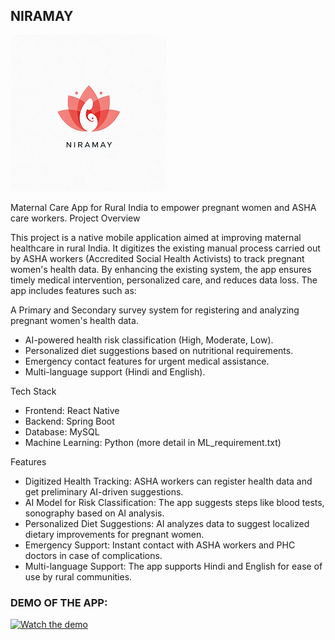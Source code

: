 ## NIRAMAY


![Logo](Assets/niramay_logo.png)



Maternal Care App for Rural India to empower pregnant women and ASHA care workers.
Project Overview

This project is a native mobile application aimed at improving maternal healthcare in rural India. It digitizes the existing manual process carried out by ASHA workers (Accredited Social Health Activists) to track pregnant women's health data. By enhancing the existing system, the app ensures timely medical intervention, personalized care, and reduces data loss. The app includes features such as:

A Primary and Secondary survey system for registering and analyzing pregnant women's health data.
- AI-powered health risk classification (High, Moderate, Low).
- Personalized diet suggestions based on nutritional requirements.
- Emergency contact features for urgent medical assistance.
- Multi-language support (Hindi and English).

Tech Stack
- Frontend: React Native
- Backend: Spring Boot
- Database: MySQL
- Machine Learning: Python (more detail in ML_requirement.txt)

Features
- Digitized Health Tracking: ASHA workers can register health data and get preliminary AI-driven suggestions.
- AI Model for Risk Classification: The app suggests steps like blood tests, sonography based on AI analysis.
- Personalized Diet Suggestions: AI analyzes data to suggest localized dietary improvements for pregnant women.
- Emergency Support: Instant contact with ASHA workers and PHC doctors in case of complications.
- Multi-language Support: The app supports Hindi and English for ease of use by rural communities.


### DEMO OF THE APP:


[![Watch the demo](https://img.youtube.com/vi/4bddoCV_UKQ/0.jpg)](https://www.youtube.com/watch?v=4bddoCV_UKQ)
